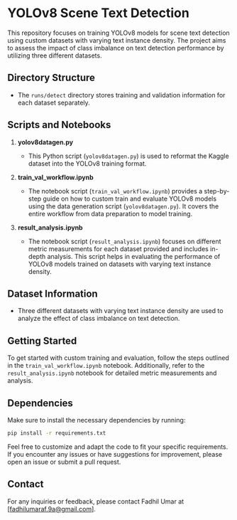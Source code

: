 # YOLOv8 Scene Text Detection

This repository focuses on training YOLOv8 models for scene text detection using custom datasets with varying text instance density. The project aims to assess the impact of class imbalance on text detection performance by utilizing three different datasets.

## Directory Structure

- The `runs/detect` directory stores training and validation information for each dataset separately.

## Scripts and Notebooks

1. **yolov8datagen.py**

   - This Python script (`yolov8datagen.py`) is used to reformat the Kaggle dataset into the YOLOv8 training format.
2. **train_val_workflow.ipynb**

   - The notebook script (`train_val_workflow.ipynb`) provides a step-by-step guide on how to custom train and evaluate YOLOv8 models using the data generation script (`yolov8datagen.py`). It covers the entire workflow from data preparation to model training.
3. **result_analysis.ipynb**

   - The notebook script (`result_analysis.ipynb`) focuses on different metric measurements for each dataset provided and includes in-depth analysis. This script helps in evaluating the performance of YOLOv8 models trained on datasets with varying text instance density.

## Dataset Information

- Three different datasets with varying text instance density are used to analyze the effect of class imbalance on text detection.

## Getting Started

To get started with custom training and evaluation, follow the steps outlined in the `train_val_workflow.ipynb` notebook. Additionally, refer to the `result_analysis.ipynb` notebook for detailed metric measurements and analysis.

## Dependencies

Make sure to install the necessary dependencies by running:

```bash
pip install -r requirements.txt
```

Feel free to customize and adapt the code to fit your specific requirements. If you encounter any issues or have suggestions for improvement, please open an issue or submit a pull request.

## Contact

For any inquiries or feedback, please contact Fadhil Umar at [[fadhilumaraf.9a@gmail.com](mailto:fadhilumaraf.9a@gmail.com)].
